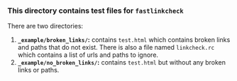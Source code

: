 ### This directory contains test files for `fastlinkcheck`

There are two directories:

1. **`_example/broken_links/`:** contains `test.html` which contains broken links and paths that do not exist.  There is also a file named `linkcheck.rc` which contains a list of urls and paths to ignore.
2. **`_example/no_broken_links/`:** contains `test.html` but without any broken links or paths.  

